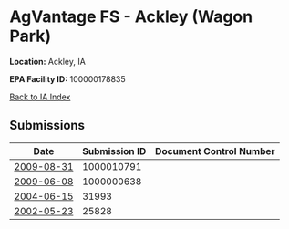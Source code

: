 # AgVantage FS - Ackley (Wagon Park)

**Location:** Ackley, IA

**EPA Facility ID:** 100000178835

[Back to IA Index](../../index.md)

## Submissions

| Date | Submission ID | Document Control Number |
|------|--------------|-------------------------|
| [2009-08-31](submissions/1000010791.md) | 1000010791 |  |
| [2009-06-08](submissions/1000000638.md) | 1000000638 |  |
| [2004-06-15](submissions/31993.md) | 31993 |  |
| [2002-05-23](submissions/25828.md) | 25828 |  |
